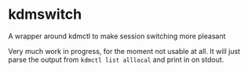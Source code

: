 kdmswitch
=========

A wrapper around kdmctl to make session switching more pleasant

Very much work in progress, for the moment not usable at all. It will
just parse the output from `kdmctl list alllocal` and print in on stdout.
